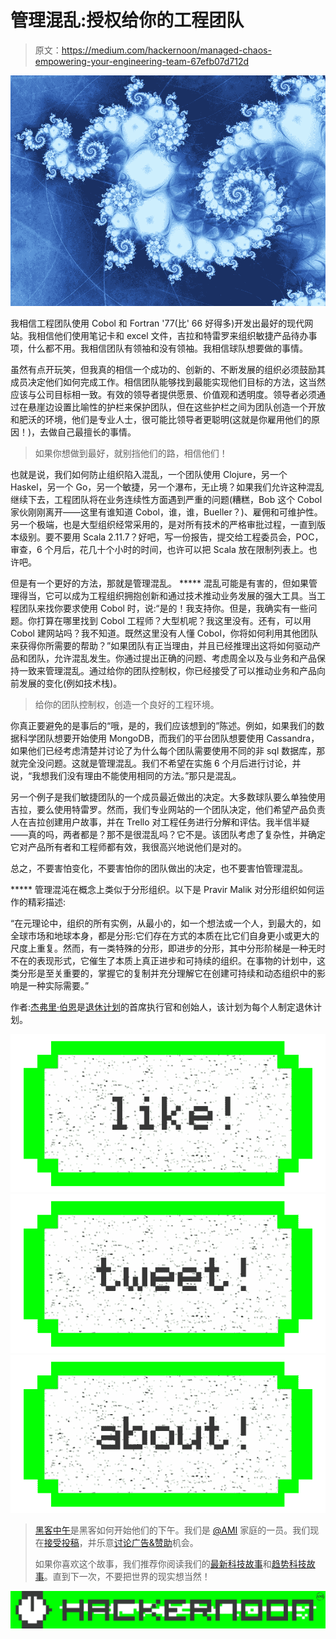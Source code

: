 # 管理混乱:授权给你的工程团队

> 原文：<https://medium.com/hackernoon/managed-chaos-empowering-your-engineering-team-67efb07d712d>

![](img/fde477a00acb93544f8e2f180f21c2fe.png)

我相信工程团队使用 Cobol 和 Fortran '77(比' 66 好得多)开发出最好的现代网站。我相信他们使用笔记卡和 excel 文件，吉拉和特雷罗来组织敏捷产品待办事项，什么都不用。我相信团队有领袖和没有领袖。我相信球队想要做的事情。

虽然有点开玩笑，但我真的相信一个成功的、创新的、不断发展的组织必须鼓励其成员决定他们如何完成工作。相信团队能够找到最能实现他们目标的方法，这当然应该与公司目标相一致。有效的领导者提供愿景、价值观和透明度。领导者必须通过在悬崖边设置比喻性的护栏来保护团队，但在这些护栏之间为团队创造一个开放和肥沃的环境，他们是专业人士，很可能比领导者更聪明(这就是你雇用他们的原因！)，去做自己最擅长的事情。

> 如果你想做到最好，就别挡他们的路，相信他们！

也就是说，我们如何防止组织陷入混乱，一个团队使用 Clojure，另一个 Haskel，另一个 Go，另一个敏捷，另一个瀑布，无止境？如果我们允许这种混乱继续下去，工程团队将在业务连续性方面遇到严重的问题(糟糕，Bob 这个 Cobol 家伙刚刚离开——这里有谁知道 Cobol，谁，谁，Bueller？)、雇佣和可维护性。另一个极端，也是大型组织经常采用的，是对所有技术的严格审批过程，一直到版本级别。要不要用 Scala 2.11.7？好吧，写一份报告，提交给工程委员会，POC，审查，6 个月后，花几十个小时的时间，也许可以把 Scala 放在限制列表上。也许吧。

但是有一个更好的方法，那就是管理混乱。 ***** 混乱可能是有害的，但如果管理得当，它可以成为工程组织拥抱创新和通过技术推动业务发展的强大工具。当工程团队来找你要求使用 Cobol 时，说:“是的！我支持你。但是，我确实有一些问题。你打算在哪里找到 Cobol 工程师？大型机呢？我这里没有。还有，可以用 Cobol 建网站吗？我不知道。既然这里没有人懂 Cobol，你将如何利用其他团队来获得你所需要的帮助？”如果团队有正当理由，并且已经推理出这将如何驱动产品和团队，允许混乱发生。你通过提出正确的问题、考虑周全以及与业务和产品保持一致来管理混乱。通过给你的团队控制权，你已经接受了可以推动业务和产品向前发展的变化(例如技术栈)。

> 给你的团队控制权，创造一个良好的工程环境。

你真正要避免的是事后的“哦，是的，我们应该想到的”陈述。例如，如果我们的数据科学团队想要开始使用 MongoDB，而我们的平台团队想要使用 Cassandra，如果他们已经考虑清楚并讨论了为什么每个团队需要使用不同的非 sql 数据库，那就完全没问题。这就是管理混乱。我们不希望在实施 6 个月后进行讨论，并说，“我想我们没有理由不能使用相同的方法。”那只是混乱。

另一个例子是我们敏捷团队的一个成员最近做出的决定。大多数球队要么单独使用吉拉，要么使用特雷罗。然而，我们专业网站的一个团队决定，他们希望产品负责人在吉拉创建用户故事，并在 Trello 对工程任务进行分解和评估。我半信半疑——真的吗，两者都是？那不是很混乱吗？它不是。该团队考虑了复杂性，并确定它对产品所有者和工程师都有效，我很高兴地说他们是对的。

总之，不要害怕变化，不要害怕你的团队做出的决定，也不要害怕管理混乱。

***** 管理混沌在概念上类似于分形组织。以下是 Pravir Malik 对分形组织如何运作的精彩描述:

“在元理论中，组织的所有实例，从最小的，如一个想法或一个人，到最大的，如全球市场和地球本身，都是分形:它们存在方式的本质在比它们自身更小或更大的尺度上重复。然而，有一类特殊的分形，即进步的分形，其中分形阶梯是一种无时不在的表现形式，它催生了本质上真正进步和可持续的组织。在事物的计划中，这类分形是至关重要的，掌握它的复制并充分理解它在创建可持续和动态组织中的影响是一种实际需要。”

作者:[杰弗里·伯恩](https://medium.com/u/b9f9190a52ae?source=post_page-----67efb07d712d--------------------------------)是[退休计划](https://www.retirety.com)的首席执行官和创始人，该计划为每个人制定退休计划。

[![](img/50ef4044ecd4e250b5d50f368b775d38.png)](http://bit.ly/HackernoonFB)[![](img/979d9a46439d5aebbdcdca574e21dc81.png)](https://goo.gl/k7XYbx)[![](img/2930ba6bd2c12218fdbbf7e02c8746ff.png)](https://goo.gl/4ofytp)

> [黑客中午](http://bit.ly/Hackernoon)是黑客如何开始他们的下午。我们是 [@AMI](http://bit.ly/atAMIatAMI) 家庭的一员。我们现在[接受投稿](http://bit.ly/hackernoonsubmission)，并乐意[讨论广告&赞助](mailto:partners@amipublications.com)机会。
> 
> 如果你喜欢这个故事，我们推荐你阅读我们的[最新科技故事](http://bit.ly/hackernoonlatestt)和[趋势科技故事](https://hackernoon.com/trending)。直到下一次，不要把世界的现实想当然！

[![](img/be0ca55ba73a573dce11effb2ee80d56.png)](https://goo.gl/Ahtev1)